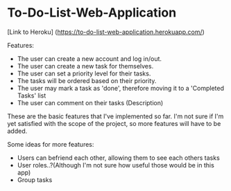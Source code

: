 # To-Do-List-Web-Application

[Link to Heroku]
(https://to-do-list-web-application.herokuapp.com/)

Features:

- The user can create a new account and log in/out.
- The user can create a new task for themselves.
- The user can set a priority level for their tasks.
- The tasks will be ordered based on their priority.
- The user may mark a task as 'done', therefore moving it to a 'Completed Tasks' list
- The user can comment on their tasks (Description)

These are the basic features that I've implemented so far.
I'm not sure if I'm yet satisfied with the scope of the project,
so more features will have to be added.

Some ideas for more features:

- Users can befriend each other, allowing them to see each others tasks
- User roles..?(Although I'm not sure how useful those would be in this app)
- Group tasks


